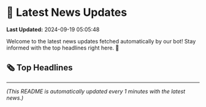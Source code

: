 # 📰 Latest News Updates
**Last Updated:** 2024-09-19 05:05:48

Welcome to the latest news updates fetched automatically by our bot! Stay informed with the top headlines right here. 🚀

## 🗞️ Top Headlines

---
*(This README is automatically updated every 1 minutes with the latest news.)*
